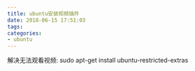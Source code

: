```yaml
---
title: ubuntu安装视频插件
date: 2018-06-15 17:51:03
tags:
categories:
- ubuntu
---
```

解决无法观看视频: sudo apt-get install ubuntu-restricted-extras
